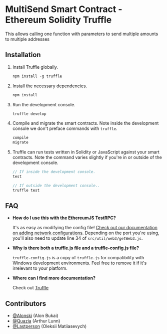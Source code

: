 # MultiSend Smart Contract - Ethereum Solidity Truffle

This allows calling one function with parameters to send multiple amounts to multiple addresses

## Installation

1. Install Truffle globally.
    ```javascript
    npm install -g truffle
    ```

2. Install the necessary dependencies.
    ```javascript
    npm install
    ```

3. Run the development console.
    ```javascript
    truffle develop
    ```

4. Compile and migrate the smart contracts. Note inside the development console we don't preface commands with `truffle`.
    ```javascript
    compile
    migrate
    ```

5. Truffle can run tests written in Solidity or JavaScript against your smart contracts. Note the command varies slightly if you're in or outside of the development console.
    ```javascript
    // If inside the development console.
    test

    // If outside the development console..
    truffle test
    ```

## FAQ

* __How do I use this with the EthereumJS TestRPC?__

    It's as easy as modifying the config file! [Check out our documentation on adding network configurations](http://truffleframework.com/docs/advanced/configuration#networks). Depending on the port you're using, you'll also need to update line 34 of `src/util/web3/getWeb3.js`.

* __Why is there both a truffle.js file and a truffle-config.js file?__

    `truffle-config.js` is a copy of `truffle.js` for compatibility with Windows development environments. Feel free to remove it if it's irrelevant to your platform.


* __Where can I find more documentation?__

    Check out [Truffle](http://truffleframework.com/)


## Contributors
* [@Alonski](https://github.com/alonski) (Alon Bukai)
* [@Quazia](https://github.com/quazia) (Arthur Lunn)
* [@Lastperson](https://github.com/lastperson) (Oleksii Matiiasevych)
